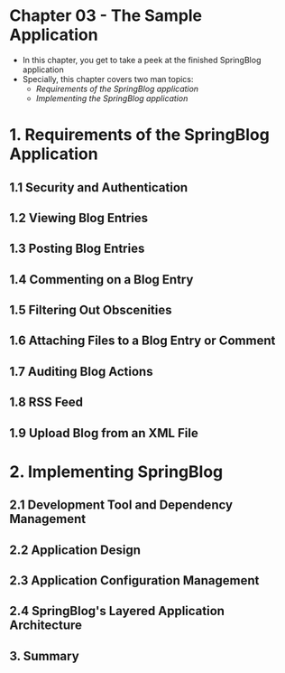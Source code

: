 # Chapter 03 - The Sample Application
* In this chapter, you get to take a peek at the finished SpringBlog application
* Specially, this chapter covers two man topics:
	* *Requirements of the SpringBlog application*
	* *Implementing the SpringBlog application*
	
# 1. Requirements of the SpringBlog Application

## 1.1 Security and Authentication

## 1.2 Viewing Blog Entries

## 1.3 Posting Blog Entries

## 1.4 Commenting on a Blog Entry

## 1.5 Filtering Out Obscenities

## 1.6 Attaching Files to a Blog Entry or Comment

## 1.7 Auditing Blog Actions

## 1.8 RSS Feed

## 1.9 Upload Blog from an XML File

# 2. Implementing SpringBlog

## 2.1 Development Tool and Dependency Management

## 2.2 Application Design

## 2.3 Application Configuration Management

## 2.4 SpringBlog's Layered Application Architecture

## 3. Summary